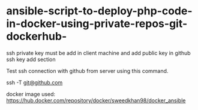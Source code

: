 # ansible-script-to-deploy-php-code-in-docker-using-private-repos-git-dockerhub-


ssh private key must be add in client machine and add public key in github ssh key add section 

Test ssh connection with github from server using this command.



ssh -T git@github.com


docker image used:
https://hub.docker.com/repository/docker/sweedkhan98/docker_ansible

